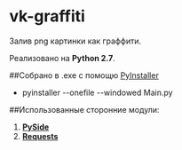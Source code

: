 # vk-graffiti
Залив png картинки как граффити.

Реализовано на **Python 2.7**.

##Собрано в .exe с помощю [PyInstaller](https://github.com/pyinstaller/pyinstaller)
 - pyinstaller --onefile --windowed Main.py

##Использованные сторонние модули:
 1. **[PySide](http://docs.python-requests.org/en/master/)**
 2. **[Requests](http://wiki.qt.io/PySide)**

